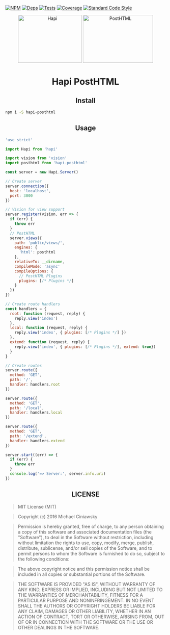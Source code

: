 [![NPM][npm]][npm-url]
[![Deps][deps]][deps-url]
[![Tests][travis]][travis-url]
[![Coverage][cover]][cover-url]
[![Standard Code Style][style]][style-url]

<div align="center">
  <img width="200" height="150" title="Hapi" src="https://worldvectorlogo.com/logos/hapi.svg" />
  <img width="220" height="150" title="PostHTML" src="http://posthtml.github.io/posthtml/logo.svg">
  <h1>Hapi PostHTML</h1>
</div>

<h2 align="center">Install</h2>

```bash
npm i -S hapi-posthtml
```

<h2 align="center">Usage</h2>

```js
'use strict'

import Hapi from 'hapi'

import vision from 'vision'
import posthtml from 'hapi-posthtml'

const server = new Hapi.Server()

// Create server
server.connection({
  host: 'localhost',
  port: 3000
})

// Vision for view support
server.register(vision, err => {
  if (err) {
    throw err
  }
  // PostHTML
  server.views({
    path: 'public/views/',
    engines: {
      'html': posthtml
    },
    relativeTo: __dirname,
    compileMode: 'async'
    compileOptions: {
      // PostHTML Plugins
      plugins: [/* Plugins */]
    }
  })
})

// Create route handlers
const handlers = {
  root: function (request, reply) {
    reply.view('index')
  },
  local: function (request, reply) {
    reply.view('index', { plugins: [/* Plugins */] })
  },
  extend: function (request, reply) {
    reply.view('index', { plugins: [/* Plugins */], extend: true})
  }
}

// Create routes
server.route({
  method: 'GET',
  path: '/',
  handler: handlers.root
})

server.route({
  method: 'GET',
  path: '/local',
  handler: handlers.local
})

server.route({
  method: 'GET',
  path: '/extend',
  handler: handlers.extend
})

server.start((err) => {
  if (err) {
    throw err
  }
  console.log('=> Server:', server.info.uri)
})
```

<h2 align="center">LICENSE</h2>

> MIT License (MIT)

> Copyright (c) 2016 Michael Ciniawsky

> Permission is hereby granted, free of charge, to any person obtaining a copy
of this software and associated documentation files (the "Software"), to deal
in the Software without restriction, including without limitation the rights
to use, copy, modify, merge, publish, distribute, sublicense, and/or sell
copies of the Software, and to permit persons to whom the Software is
furnished to do so, subject to the following conditions:

> The above copyright notice and this permission notice shall be included in all
copies or substantial portions of the Software.

> THE SOFTWARE IS PROVIDED "AS IS", WITHOUT WARRANTY OF ANY KIND, EXPRESS OR
IMPLIED, INCLUDING BUT NOT LIMITED TO THE WARRANTIES OF MERCHANTABILITY,
FITNESS FOR A PARTICULAR PURPOSE AND NONINFRINGEMENT. IN NO EVENT SHALL THE
AUTHORS OR COPYRIGHT HOLDERS BE LIABLE FOR ANY CLAIM, DAMAGES OR OTHER
LIABILITY, WHETHER IN AN ACTION OF CONTRACT, TORT OR OTHERWISE, ARISING FROM,
OUT OF OR IN CONNECTION WITH THE SOFTWARE OR THE USE OR OTHER DEALINGS IN THE
SOFTWARE.

[npm]: https://img.shields.io/npm/v/hapi-posthtml.svg
[npm-url]: https://npmjs.com/package/hapi-posthtml

[deps]: https://david-dm.org/posthtml/hapi-posthtml.svg
[deps-url]: https://david-dm.org/posthtml/hapi-posthtml

[style]: https://img.shields.io/badge/code%20style-standard-yellow.svg
[style-url]: http://standardjs.com/

[travis]: http://img.shields.io/travis/posthtml/hapi-posthtml.svg
[travis-url]: https://travis-ci.org/posthtml/hapi-posthtml

[cover]: https://coveralls.io/repos/github/posthtml/hapi-posthtml/badge.svg?branch=master
[cover-url]: https://coveralls.io/github/posthtml/hapi-posthtml?branch=master
